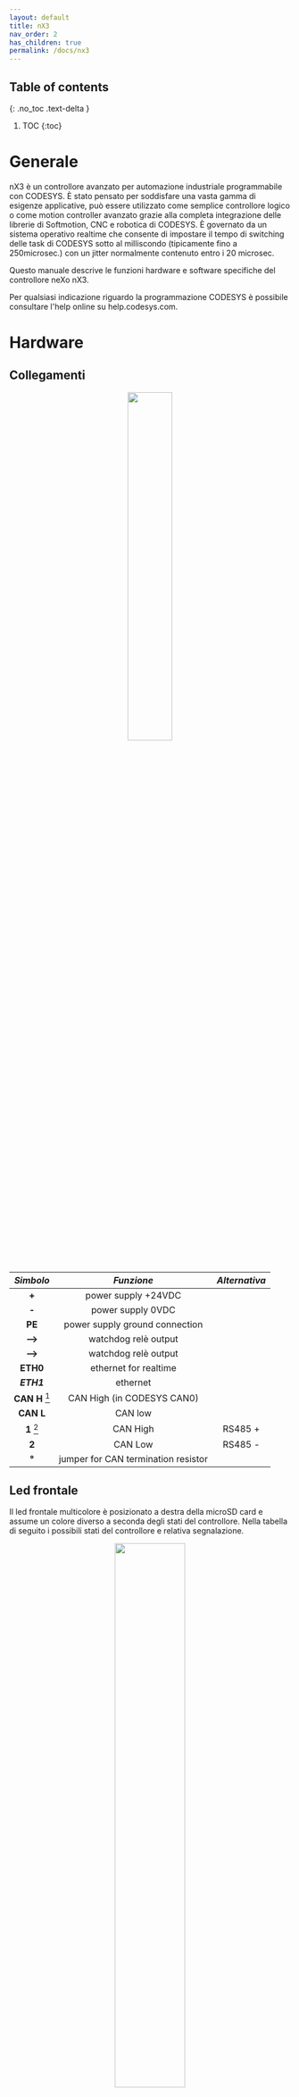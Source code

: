 ```yaml
---
layout: default
title: nX3
nav_order: 2
has_children: true
permalink: /docs/nx3
---
```


## Table of contents
{: .no_toc .text-delta }

1. TOC
{:toc}

# Generale

nX3 è un controllore avanzato per automazione industriale programmabile con CODESYS. È stato pensato per soddisfare una vasta gamma di esigenze applicative, può essere utilizzato come semplice controllore logico o come motion controller avanzato grazie alla completa integrazione delle librerie di Softmotion, CNC e robotica di CODESYS.
È governato da un sistema operativo realtime che consente di impostare il tempo di switching delle task di CODESYS sotto al milliscondo (tipicamente fino a 250microsec.) con un jitter normalmente contenuto entro i 20 microsec.


Questo manuale descrive le funzioni hardware e software specifiche del controllore neXo nX3.

Per qualsiasi indicazione riguardo la programmazione CODESYS è possibile consultare l'help online su help.codesys.com.

# Hardware

## Collegamenti

<div style="text-align:center"><img src="nx3/img/top_small.png" width="40%"/></div>


|*Simbolo*	 		|*Funzione* 							|*Alternativa*	|
|:-----------:		|:-------------: 						|:-:			|
|**+**		     	| power supply +24VDC        			|				|
|**-**	         	| power supply 0VDC          			|				|
|**PE**		     	| power supply ground connection		|				|
|**-->**			| watchdog relè output					|   			|				
|**-->**         	| watchdog relè output		  			|				|
|****ETH0****		    | ethernet for realtime					|       		|				
|***ETH1***		    | ethernet 								|       		|				
|**CAN H** [^1]	    | CAN High (in CODESYS CAN0)			|      			|				
|**CAN L**		    | CAN low  								|     			|				
|**1** [^2]			| CAN High 								| RS485 +      	|
|**2**		     	| CAN Low  								| RS485 -   	|
| **°**				| jumper for CAN termination resistor 	|				|


[^1]: In CODESYS corrisponde all'interfaccia CAN0
[^2]: In CODESYS corrisponde all'interfaccia CAN1 vedi impostazioni al capitolo [Parametri nX3][Parametri nX3]


## Led frontale

Il led frontale multicolore è posizionato a destra della microSD card e assume un colore diverso a seconda degli stati del controllore. Nella tabella di seguito i possibili stati del controllore e relativa segnalazione.

<div style="text-align:center"><img src="nx3/img/led.png" width="50%"/></div>



|*colore del led*	|*significato*								|
|:--------------	|------------:								|
|**bianco**			| OS in fase di boot						|
|**arancio**		| applicazione CODESYS in stop o assente	|
|**verde**			| applicazione CODESYS in run				|
|**rosso**			| applicazione CODESYS in exception			|
|**spento**			| tensione sotto i 19 volt					|


## Memoria ritentiva

nX3 effettua la memorizzazione automatica delle variabili dichiarate come ritentive all'interno dell'applicativo CODESYS, la memoria ritentiva massima utilizzabile è di 128kbyte.

Qui un esempio di dichiarazione di variabile ritentiva in un POU

```python
VAR RETAIN
	iRem1 : INT;
END_VAR
```

Qui un esempio di dichiarazione di variabile ritentiva globale in GVL

```python
	VAR_GLOBAL RETAIN
	gvarRem1 : INT;
END_VAR
```

Quando allo spegnimento la tensione di alimentazione scende sotto i 19VDC entra in funzione il micro UPS integrato di nX3 e le variabili ritentive vengono salvate automaticamente. In questa fase il led frontale viene spento per risparmiare corrente e garantire un tempo utile per il salvataggio.

# Funzioni software specifiche


## Parametri nX3

Un volta creato un progetto per nX3 è possibile, editando il nodo device e selezionando la sheet
*nX3 CPU Parameters*, visualizzare e modificare alcuni parametri che
consentono di impostare alcuni funzionamenti del controllore.


<div style="text-align:center"><img src="nx3/img/ParametrinX3.jpg" /></div>


**BusSpeed**

Consente di impostare la velocità del bus di comunicazione con i moduli di I/O locali. E' impostato per default al valore massimo di 8Mhz. Non dovrebbe mai
essere modificato.

**Enable Can1**

Abilita il funzionamento della seconda linea CAN (CAN1 in CODESYS). In condizioni di default il connettore superiore a due pin identificato con 1 e 2 (vd. [Collegamenti][Collegamenti]) non è utilizzato, mettendo TRUE in questo parametro il connettore è connesso alla seconda linea CAN (CAN1 in CODESYS).

**Enable RS485 line**

Abilita il funzionamento della linea RS485. In condizioni di default il connettore superiore a due pin identificato con 1 e 2 (vd. [Collegamenti][Collegamenti]) non è utilizzato, mettendo TRUE in questo parametro il connettore è connesso alla RS485. Questa impostazione non ha effetto nel caso in cui sia abilitata la precendente.

## Watchdog

Il modulo nX3 dispone di un Watchdog connesso ad un rele statico le cui connessioni sono disponibili sul connettore di alimentazione e che permette di verificare
costantemente il corretto funzionamento di hardware e software.

Editando il nodo device e selezionando la sheet *nX3 CPU I/O Mapping* è possibile verificare che è mappata automaticamente una variabile ti tipo BOOL con nome Watchdog. Se lo si desidera in questa sheet è possibile cambiare nome alla varabile.


<div style="text-align:center"><img src="nx3/img/Watchdog.jpg" /></div>


Per attivare il watchdog è sufficiente aggiungere la seguente linea di codice nel task che si ritiene rilevante per l'esecuzione della propria automazione.
```python
WATCHDOG := TRUE;
```
Se in seguito ad un guasto o un errore nel software dell'applicazione la linea contenente il codice non è più eseguita il rele di watchdog si apre.



## Linee Ethernet

Il modulo dispone di due linee Ethernet: ***eth0*** e *eth1*. È inoltre supportato la connessione WiFi inserendo un adattatore USB esterno nella porta USB Host disponibile.

Attualmente è supportato il modello USB LM816 di LM Tecnologies.

La linea ***eth0*** è impostata per default con questi valori:

**IP=192.168.2.100, mask=255.255.255.0**

La linea *eth1* è impostata per default con questi valori:

**IP=192.168.3.100, mask=255.255.255.0**

Le linee ethernet sono entrambe utilizzabili sia con l'ambiente di sviluppo CODESYS per la programmazione e il debug delle applicazioni sia come etherCAT master.
La linea **eth0** è quella con minor latenza e consente un jitter leggermente inferiore rispetto alla *eth1*, ne è pertanto consigliato l'utilizzo per la connessione etherCAT ini particolare quando si sviluppano applicazioni di Motion Control, CNC e robotica.

La libreria *nX3CpuSetup* contiene alcune funzioni che permettono di configurare entrambe le linee Ethernet e il WiFi.

\begin{figure}[htbp]
\includegraphics[width=1\textwidth,keepaspectratio]{assets/Funzioni.jpg}
\caption{Funzioni networking}
\end{figure}

\newpage

### Funzione SetEthIPAddress

La funzione *SetEthIPAddress* permette di impostare l'indirizzo IP e la Subnet Mask per entrambe le linee Ethernet.

\begin{figure}[htbp]

	\centering\includegraphics[width=1\textwidth,keepaspectratio]{assets/SetEthIPAddress.jpg}

	\caption{Impostazione indirizzo IP porte ethernet}

	\label{fig:}

\end{figure}


Di seguito un esempio di codice che consente di impostare un indirizzo IP fisso e Subnet Mask alla linea **eth0**.

```python
VAR
Error: nX3.ERROR;
END\_VAR
Error := nX3.SetEthIPaddress( 0, 192, 168, 10, 123, 255, 255, 255, 255);
```

Di seguito un esempio di codice che consente di impostare un indirizzo IP fisso e Subnet Mask alla linea *eth1*.
```python
VAR
Error: nX3.ERROR;
END\_VAR
Error := nX3.SetEthIPaddress( 1, 192, 168, 20, 123, 255, 255, 255, 255);
```

Qualora si desideri impostare la linea con indirizzo assegnato tramite DHCP è possibile utilizzare questo esempio di codice.

```python
VAR
Error: nX3.ERROR;
END\_VAR
Error := nX3.SetEthIPaddress( 0, 0, 0, 0, 0, 0, 0, 0, 0 );
```

**Attenzione**
La funzione impiega qualche secondo per effettuare la configurazione, è opportuno chiamarla da un task con priorità più bassa di
quello utilizzato per l'automazione in modo da non bloccare l'esecuzione del programma principale.

\newpage


### Funzione SetWirelessNetwork

La funzione SetWirelessNetwork permette di selezionare la rete WiFi cui ci si vuole connettere, la relativa password, l'indirizzo IP e la Subnet Mask.



\begin{figure}[htbp]

	\centering\includegraphics[width=1\textwidth,keepaspectratio]{assets/SetWirelessNetwork.jpg}

	\caption{Set Wireless Network}

	\label{fig:}

\end{figure}




Per assegnare le rete è possibile utilizzare questo esempio di codice.
\begin{lstlisting}
VAR
Error: nX3.ERROR;
END\_VAR
Error := nX3. SetWirelessNetwork ( \'NomeReteWIFI\', \'PasswordWiFI\',192, 168, 10, 123, 255, 255, 255, 255 );
\end{lstlisting}

Qualora si desideri impostare la linea con indirizzo assegnato tramite DHCP è possibile utilizzare questo esempio di codice.
\begin{lstlisting}
VAR
Error: nX3.ERROR;
END\_VAR
Error := nX3. SetWirelessNetwork ( \'NomeReteWIFI\', \'PasswordWiFI\',0, 0, 0, 0, 0, 0, 0, 0 );
\end{lstlisting}


**Attenzione**
La funzione impiega qualche secondo per effettuare la configurazione, è opportuno chiamarla da un task con priorità più bassa di
quello utilizzato per l'automazione in modo da non bloccare l'esecuzione del programma principale.

\newpage


### Funzione RemoveWirelessNetwork

La funzione *RemoveWirelessNetwork* consente di dissociare il dispositivo dalla rete WiFi precedentemente selezionata.


\begin{figure}[htbp]

	\centering\includegraphics[width=1\textwidth,keepaspectratio]{assets/RemoveWirelessNwtwork.jpg}

	\caption{Remove Wireless Network}

	\label{fig:}

\end{figure}



Per rimuovere le rete è possibile utilizzare questo esempio di codice.
\begin{lstlisting}VAR
Error: nX3.ERROR;
END\_VAR
Error := nX3. RemoveWirelessNetwork ( \'NomeReteWIFI\' );
\end{lstlisting}

**Attenzione**
La funzione impiega qualche secondo per effettuare la configurazione, è opportuno chiamarla da un task con priorità più bassa di
quello utilizzato per l'automazione in modo da non bloccare l'esecuzione del programma principale.

## Codici di errore.

Le funzioni restituiscono eventuali codici di errore appartenenti alla enumerazione ERROR contenuta nella libreria stessa.



\begin{figure}[htbp]

	\centering\includegraphics[width=1\textwidth,keepaspectratio]{assets/Errori.jpg}

	\caption{Errori}

	\label{fig:}

\end{figure}


\newpage

## Accesso remoto

Grazie al framewrok di comunicazione e ai sewrvizi di connessione realizzati da [nabto](www.nabto.com), è possibile realizzare una connessione peer to peer con nX3 ovunque sia installato. Grazie all'aperture di un tunnel TCP sarà possibile connettersi a nX3 con l'Engineering di CODESYS.

Una volta effettuata la registrazione del device al server nabto e ottenuti il **DeviceId** e la **Key** sarà possibile utilizzare il function block di seguito per effettuare la connessione. Non serve nessun'altra configurazione.

\begin{figure}[htbp]

	\centering\includegraphics[width=1\textwidth,keepaspectratio]{assets/nabto1.png}

	\caption{Configure and enable the TCP tunnel for the remote connection}

	\label{fig:}

\end{figure}



Il tunnel TCP rimane attivo anche se non è presente la boot application di CODESYS. Questo consente di raggiungere e programmare nX3 anche in assenza di applicativo CODESYS.

Qualora si volesse disabilitare la connessione è possibile utilizzare questo functon block.

\begin{figure}[htbp]

	\centering\includegraphics[width=1\textwidth,keepaspectratio]{assets/nabto2.png}

	\caption{Disable the TCP tunnel}

	\label{fig:}

\end{figure}



## Moduli I/O

Il controllore nX3 dispone di un bus locale che ne consente l'espansione con i moduli di I/O ProCard realizzati da UFG. Questi possono essere inseriti nel progetto selezionando il device nX3, attivando il menu di contesto (tasto destro del mouse). Appare la finestra di inserimento dispositivi dove sotto la voce Miscellaneous sono elencati i moduli supportati.



\begin{figure}[htbp]

	\centering\includegraphics[width=1\textwidth,keepaspectratio]{assets/AddDevice.jpg}

	\caption{Aggiunta I/O locali}

	\label{fig:}

\end{figure}




Ciascun modulo, una volta inserito nel progetto, dispone di un proprio editor dove la sheet nX3CPU I/O mapping permette di assegnare il nome al punto I/O gestito dal modulo stesso secondo lo standard CODESYS.



\begin{figure}[htbp]

	\centering\includegraphics[width=1\textwidth,keepaspectratio]{assets/IOMapping.jpg}

	\caption{Mapping I/O locali}

	\label{fig:}

\end{figure}

\newpage

## Dispositivi di memoria rimovibili.

nX3 permette di inserire sul frontale una scheda micro SD e una memoria USB.

Tramite le funzioni standard di CODESYS per l'accesso ai file è possibile leggere e scrivere file contenuti in questi dispositivi.

Per accedere al directory principale della scheda miscro SD è necessario utilizzare il percorso:
\begin{lstlisting}
/media/mmcblk1p1/
\end{lstlisting}

Per accedere al directory principale della memoria USB è necessario utilizzare il percorso:
\begin{lstlisting}
/media/sda1/
\end{lstlisting}

<!--
# Storico revisioni


| data 		| versione 	| descrizione 		| autore 			|
|:-----		|:---------	|:------------		|:-------			|
| 2018/10/4 | 1.0		| Prima versione	| Davide Gallesi	|
-->
